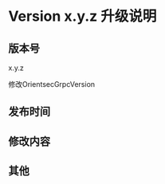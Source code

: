 # Version x.y.z 升级说明                               

## 版本号

x.y.z

修改OrientsecGrpcVersion

## 发布时间


## 修改内容


## 其他